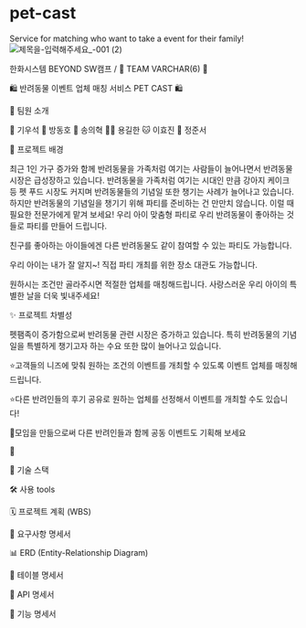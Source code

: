 # pet-cast
Service for matching who want to take a event for their family!
![제목을-입력해주세요_-001 (2)](https://github.com/user-attachments/assets/1f8491a3-89b5-43a3-8a50-3e769303c46f)



한화시스템 BEYOND SW캠프 / 🍑 TEAM VARCHAR(6) 🍑



🛍️ 반려동물 이벤트 업체 매칭 서비스 PET CAST 🛍️


🥤 팀원 소개
					
🦥 기우석 	🐬 방동호 	🐰 송의혁 	🐻‍❄️ 용길한 	🐱 이효진 	🐹 정준서 


🌟 프로젝트 배경

최근 1인 가구 증가와 함께 반려동물을 가족처럼 여기는 사람들이 늘어나면서 반려동물 시장은 급성장하고 있습니다. 
반려동물을 가족처럼 여기는 시대인 만큼 강아지 케이크 등 펫 푸드 시장도 커지며 반려동물들의 기념일 또한 챙기는 사례가 늘어나고 있습니다.
하지만 반려동물의 기념일을 챙기기 위해 파티를 준비하는 건 만만치 않습니다. 이럴 때 필요한 전문가에게 맡겨 보세요! 우리 아이 맞춤형 파티로 우리 반려동물이 좋아하는 것들로 파티를 만들어 드립니다. 

친구를 좋아하는 아이들에겐 다른 반려동물도 같이 참여할 수 있는 파티도 가능합니다. 

우리 아이는 내가 잘 알지~! 직접 파티 개최를 위한 장소 대관도 가능합니다. 

원하시는 조건만 골라주시면 적절한 업체를 매칭해드립니다. 사랑스러운 우리 아이의 특별한 날을 더욱 빛내주세요! 



✨ 프로젝트 차별성

펫팸족이 증가함으로써 반려동물 관련 시장은 증가하고 있습니다. 
특히 반려동물의 기념일을 특별하게 챙기고자 하는 수요 또한 많이 늘어나고 있습니다.

⭐고객들의 니즈에 맞춰 원하는 조건의 이벤트를 개최할 수 있도록 이벤트 업체를 매칭해 드립니다. 

⭐다른 반려인들의 후기 공유로 원하는 업체를 선정해서 이벤트를 개최할 수도 있습니다!

👥모임을 만듦으로써 다른 반려인들과 함께 공동 이벤트도 기획해 보세요


🎯

🔧 기술 스택
  
  
  
🛠 사용 tools
   


🗓️ 프로젝트 계획 (WBS)



📙 요구사항 명세서



📊 ERD (Entity-Relationship Diagram)



📗 테이블 명세서



📝 API 명세서



📘 기능 명세서


